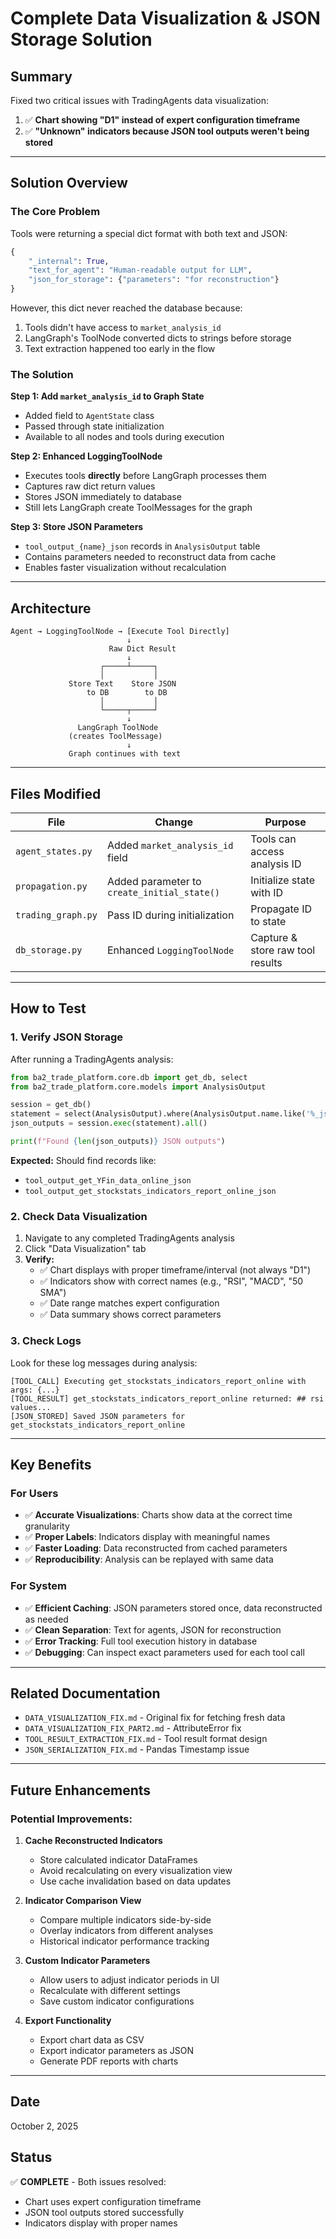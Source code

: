 # Complete Data Visualization & JSON Storage Solution

## Summary

Fixed two critical issues with TradingAgents data visualization:

1. ✅ **Chart showing "D1" instead of expert configuration timeframe**
2. ✅ **"Unknown" indicators because JSON tool outputs weren't being stored**

---

## Solution Overview

### The Core Problem

Tools were returning a special dict format with both text and JSON:
```python
{
    "_internal": True,
    "text_for_agent": "Human-readable output for LLM",
    "json_for_storage": {"parameters": "for reconstruction"}
}
```

However, this dict never reached the database because:
1. Tools didn't have access to `market_analysis_id`
2. LangGraph's ToolNode converted dicts to strings before storage
3. Text extraction happened too early in the flow

### The Solution

**Step 1: Add `market_analysis_id` to Graph State**
- Added field to `AgentState` class
- Passed through state initialization
- Available to all nodes and tools during execution

**Step 2: Enhanced LoggingToolNode**
- Executes tools **directly** before LangGraph processes them
- Captures raw dict return values
- Stores JSON immediately to database
- Still lets LangGraph create ToolMessages for the graph

**Step 3: Store JSON Parameters**
- `tool_output_{name}_json` records in `AnalysisOutput` table
- Contains parameters needed to reconstruct data from cache
- Enables faster visualization without recalculation

---

## Architecture

```
Agent → LoggingToolNode → [Execute Tool Directly]
                          ↓
                      Raw Dict Result
                          ↓
                    ┌─────┴─────┐
                    │           │
             Store Text    Store JSON
                 to DB        to DB
                    │           │
                    └─────┬─────┘
                          ↓
               LangGraph ToolNode
             (creates ToolMessage)
                          ↓
             Graph continues with text
```

---

## Files Modified

| File | Change | Purpose |
|------|--------|---------|
| `agent_states.py` | Added `market_analysis_id` field | Tools can access analysis ID |
| `propagation.py` | Added parameter to `create_initial_state()` | Initialize state with ID |
| `trading_graph.py` | Pass ID during initialization | Propagate ID to state |
| `db_storage.py` | Enhanced `LoggingToolNode` | Capture & store raw tool results |

---

## How to Test

### 1. Verify JSON Storage

After running a TradingAgents analysis:

```python
from ba2_trade_platform.core.db import get_db, select
from ba2_trade_platform.core.models import AnalysisOutput

session = get_db()
statement = select(AnalysisOutput).where(AnalysisOutput.name.like('%_json'))
json_outputs = session.exec(statement).all()

print(f"Found {len(json_outputs)} JSON outputs")
```

**Expected:** Should find records like:
- `tool_output_get_YFin_data_online_json`
- `tool_output_get_stockstats_indicators_report_online_json`

### 2. Check Data Visualization

1. Navigate to any completed TradingAgents analysis
2. Click "Data Visualization" tab
3. **Verify:**
   - ✅ Chart displays with proper timeframe/interval (not always "D1")
   - ✅ Indicators show with correct names (e.g., "RSI", "MACD", "50 SMA")
   - ✅ Date range matches expert configuration
   - ✅ Data summary shows correct parameters

### 3. Check Logs

Look for these log messages during analysis:
```
[TOOL_CALL] Executing get_stockstats_indicators_report_online with args: {...}
[TOOL_RESULT] get_stockstats_indicators_report_online returned: ## rsi values...
[JSON_STORED] Saved JSON parameters for get_stockstats_indicators_report_online
```

---

## Key Benefits

### For Users
- ✅ **Accurate Visualizations**: Charts show data at the correct time granularity
- ✅ **Proper Labels**: Indicators display with meaningful names
- ✅ **Faster Loading**: Data reconstructed from cached parameters
- ✅ **Reproducibility**: Analysis can be replayed with same data

### For System
- ✅ **Efficient Caching**: JSON parameters stored once, data reconstructed as needed
- ✅ **Clean Separation**: Text for agents, JSON for reconstruction
- ✅ **Error Tracking**: Full tool execution history in database
- ✅ **Debugging**: Can inspect exact parameters used for each tool call

---

## Related Documentation

- `DATA_VISUALIZATION_FIX.md` - Original fix for fetching fresh data
- `DATA_VISUALIZATION_FIX_PART2.md` - AttributeError fix
- `TOOL_RESULT_EXTRACTION_FIX.md` - Tool result format design
- `JSON_SERIALIZATION_FIX.md` - Pandas Timestamp issue

---

## Future Enhancements

### Potential Improvements:

1. **Cache Reconstructed Indicators**
   - Store calculated indicator DataFrames
   - Avoid recalculating on every visualization view
   - Use cache invalidation based on data updates

2. **Indicator Comparison View**
   - Compare multiple indicators side-by-side
   - Overlay indicators from different analyses
   - Historical indicator performance tracking

3. **Custom Indicator Parameters**
   - Allow users to adjust indicator periods in UI
   - Recalculate with different settings
   - Save custom indicator configurations

4. **Export Functionality**
   - Export chart data as CSV
   - Export indicator parameters as JSON
   - Generate PDF reports with charts

---

## Date

October 2, 2025

## Status

✅ **COMPLETE** - Both issues resolved:
- Chart uses expert configuration timeframe
- JSON tool outputs stored successfully
- Indicators display with proper names

